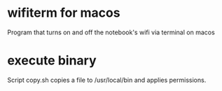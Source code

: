 # wifiterm for macos
Program that turns on and off the notebook's wifi via terminal on macos
# execute binary
Script copy.sh copies a file to /usr/local/bin and applies permissions.